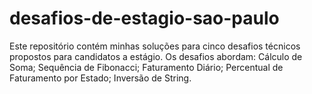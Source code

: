 # desafios-de-estagio-sao-paulo
Este repositório contém minhas soluções para cinco desafios técnicos propostos para candidatos a estágio. Os desafios abordam: Cálculo de Soma; Sequência de Fibonacci; Faturamento Diário; Percentual de Faturamento por Estado; Inversão de String.
